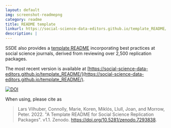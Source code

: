 ```yaml
---
layout: default
img: screenshot-readmepng
category: readme
title: README template
linkurl: https://social-science-data-editors.github.io/template_README/
description: |
---
```


SSDE also provides a [template README](https://social-science-data-editors.github.io/template_README/) incorporating best practices at social science journals, derived from reviewing over 2,500 replication packages.

The most recent version is available at [https://social-science-data-editors.github.io/template_README/](https://social-science-data-editors.github.io/template_README/).

[![DOI](https://zenodo.org/badge/DOI/10.5281/zenodo.7293838.svg)](https://doi.org/10.5281/zenodo.7293838)

When using, please cite as

> Lars Vilhuber, Connolly, Marie, Koren, Miklós, Llull, Joan, and Morrow, Peter. 2022. "A Template README for Social Science Replication Packages". v1.1. Zenodo. https://doi.org/10.5281/zenodo.7293838.